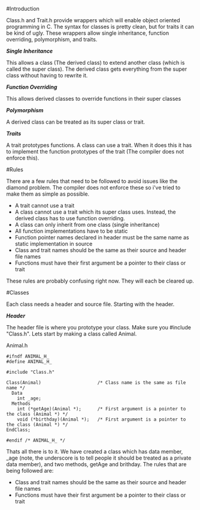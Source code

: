 #Introduction

Class.h and Trait.h provide wrappers which will enable object oriented programming in C. The syntax for classes is pretty clean, but for traits it can be kind of ugly. These wrappers allow single inheritance, function overriding, polymorphism, and traits.

***Single Inheritance***

This allows a class (The derived class) to extend another class (which is called the super class). The derived class gets everything from the super class without having to rewrite it. 

***Function Overriding***

This allows derived  classes to override functions in their super classes

***Polymorphism***

A derived class can be treated as its super class or trait. 

***Traits***

A trait prototypes functions. A class can use a trait. When it does this it has to implement the function prototypes of the trait (The compiler does not enforce this). 

#Rules

There are a few rules that need to be followed to avoid issues like the diamond problem. The compiler does not enforce these so i've tried to make them as simple as possible.

* A trait cannot use a trait
* A class cannot use a trait which its super class uses. Instead, the derived  class has to use function overriding.
* A class can only inherit from one class (single inheritance)
* All function implementations have to be static
* Function pointer names declared in header must be the same name as static implementation in source
* Class and trait names should be the same as their source and header file names
* Functions must have their first argument be a pointer to their class or trait

These rules are probably confusing right now. They will each be cleared up.

#Classes

Each class needs a header and source file. Starting with the header.

***Header***

The header file is where you prototype your class. Make sure you #include "Class.h". Lets start by making a class called Animal.

Animal.h
```
#ifndf ANIMAL_H_
#define ANIMAL_H_

#include "Class.h"

Class(Animal)                     /* Class name is the same as file name */
  Data
    int _age;
  Methods
    int (*getAge)(Animal *);      /* First argument is a pointer to the class (Animal *) */
    void (*birthday)(Animal *);   /* First argument is a pointer to the class (Animal *) */
EndClass;

#endif /* ANIMAL_H_ */
```
Thats all there is to it. We have created a class which has data member, _age (note, the underscore is to tell people it should be treated as a private data member), and two methods, getAge and brithday. The rules that are being followed are:
* Class and trait names should be the same as their source and header file names
* Functions must have their first argument be a pointer to their class or trait
